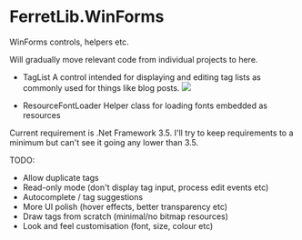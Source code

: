 FerretLib.WinForms
=============

WinForms controls, helpers etc.

Will gradually move relevant code from individual projects to here.

* TagList
A control intended for displaying and editing tag lists as commonly used for things like blog posts.
![](http://ferretallica.github.io/ferretlib_winforms_taglist.gif)

* ResourceFontLoader
Helper class for loading fonts embedded as resources

Current requirement is .Net Framework 3.5. I'll try to keep requirements to a minimum but can't see it going any lower than 3.5.

TODO:

* Allow duplicate tags
* Read-only mode (don't display tag input, process edit events etc)
* Autocomplete / tag suggestions
* More UI polish (hover effects, better transparency etc)
* Draw  tags from scratch (minimal/no bitmap resources)
* Look and feel customisation (font, size, colour etc)